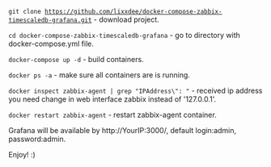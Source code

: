 <code>git clone https://github.com/lixxdee/docker-compose-zabbix-timescaledb-grafana.git</code> - download project.

<code>cd docker-compose-zabbix-timescaledb-grafana</code> - go to directory with docker-compose.yml file.

<code>docker-compose up -d</code> - build containers.

<code>docker ps -a</code> - make sure all containers are is running.

<code>docker inspect zabbix-agent | grep "IPAddress\\": "</code> - received ip address you need change in web interface zabbix instead of '127.0.0.1'.

<code>docker restart zabbix-agent</code> - restart zabbix-agent container.

Grafana will be available by http://YourIP:3000/, default login:admin, password:admin.

Enjoy! :)
